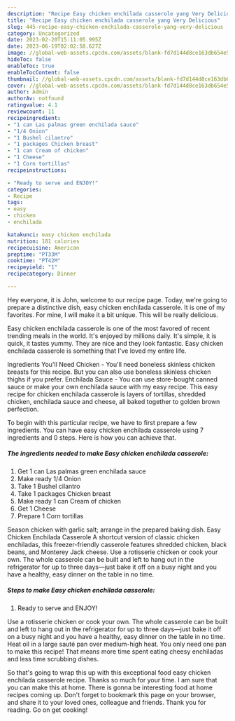 ```yaml
---
description: "Recipe Easy chicken enchilada casserole yang Very Delicious"
title: "Recipe Easy chicken enchilada casserole yang Very Delicious"
slug: 445-recipe-easy-chicken-enchilada-casserole-yang-very-delicious
category: Uncategorized
date: 2023-02-20T15:11:05.995Z
date: 2023-06-19T02:02:58.627Z
image: //global-web-assets.cpcdn.com/assets/blank-fd7d144d8ce163db654e5a02c40b08a2775adb7897d16e4062681dc7e1b2800f.png
hideToc: false
enableToc: true
enableTocContent: false
thumbnail: //global-web-assets.cpcdn.com/assets/blank-fd7d144d8ce163db654e5a02c40b08a2775adb7897d16e4062681dc7e1b2800f.png
cover: //global-web-assets.cpcdn.com/assets/blank-fd7d144d8ce163db654e5a02c40b08a2775adb7897d16e4062681dc7e1b2800f.png
author: Admin
authorAv: notfound
ratingvalue: 4.1
reviewcount: 11
recipeingredient:
- "1 can Las palmas green enchilada sauce"
- "1/4 Onion"
- "1 Bushel cilantro"
- "1 packages Chicken breast"
- "1 can Cream of chicken"
- "1 Cheese"
- "1 Corn tortillas"
recipeinstructions:

- "Ready to serve and ENJOY!"
categories:
- Recipe
tags:
- easy
- chicken
- enchilada

katakunci: easy chicken enchilada 
nutrition: 181 calories
recipecuisine: American
preptime: "PT33M"
cooktime: "PT42M"
recipeyield: "1"
recipecategory: Dinner

---
```



Hey everyone, it is John, welcome to our recipe page. Today, we're going to prepare a distinctive dish, easy chicken enchilada casserole. It is one of my favorites. For mine, I will make it a bit unique. This will be really delicious.

Easy chicken enchilada casserole is one of the most favored of recent trending meals in the world. It's enjoyed by millions daily. It's simple, it is quick, it tastes yummy. They are nice and they look fantastic. Easy chicken enchilada casserole is something that I've loved my entire life.

Ingredients You&#39;ll Need Chicken - You&#39;ll need boneless skinless chicken breasts for this recipe. But you can also use boneless skinless chicken thighs if you prefer. Enchilada Sauce - You can use store-bought canned sauce or make your own enchilada sauce with my easy recipe. This easy recipe for chicken enchilada casserole is layers of tortillas, shredded chicken, enchilada sauce and cheese, all baked together to golden brown perfection.


To begin with this particular recipe, we have to first prepare a few ingredients. You can have easy chicken enchilada casserole using 7 ingredients and 0 steps. Here is how you can achieve that.

<!--inarticleads1-->

##### The ingredients needed to make Easy chicken enchilada casserole:

1. Get 1 can Las palmas green enchilada sauce
1. Make ready 1/4 Onion
1. Take 1 Bushel cilantro
1. Take 1 packages Chicken breast
1. Make ready 1 can Cream of chicken
1. Get 1 Cheese
1. Prepare 1 Corn tortillas


Season chicken with garlic salt; arrange in the prepared baking dish. Easy Chicken Enchilada Casserole A shortcut version of classic chicken enchiladas, this freezer-friendly casserole features shredded chicken, black beans, and Monterey Jack cheese. Use a rotisserie chicken or cook your own. The whole casserole can be built and left to hang out in the refrigerator for up to three days—just bake it off on a busy night and you have a healthy, easy dinner on the table in no time. 

<!--inarticleads2-->

##### Steps to make Easy chicken enchilada casserole:


1. Ready to serve and ENJOY!

Use a rotisserie chicken or cook your own. The whole casserole can be built and left to hang out in the refrigerator for up to three days—just bake it off on a busy night and you have a healthy, easy dinner on the table in no time. Heat oil in a large sauté pan over medium-high heat. You only need one pan to make this recipe! That means more time spent eating cheesy enchiladas and less time scrubbing dishes. 

So that's going to wrap this up with this exceptional food easy chicken enchilada casserole recipe. Thanks so much for your time. I am sure that you can make this at home. There is gonna be interesting food at home recipes coming up. Don't forget to bookmark this page on your browser, and share it to your loved ones, colleague and friends. Thank you for reading. Go on get cooking!
